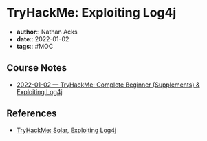 # TryHackMe: Exploiting Log4j

* **author**:: Nathan Acks  
* **date**:: 2022-01-02  
* **tags**:: #MOC

## Course Notes

* [2022-01-02 — TryHackMe: Complete Beginner (Supplements) & Exploiting Log4j](../log/2022-01-02-tryhackme-complete-beginner-supplements-and-exploiting-log4j.md)

## References

* [TryHackMe: Solar, Exploiting Log4j](https://tryhackme.com/room/solar)
